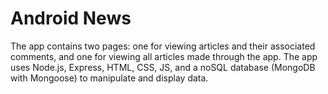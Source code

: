 # Android News
The app contains two pages: one for viewing articles and their associated comments, and one for viewing all articles made through the app. The app uses Node.js, Express, HTML, CSS, JS, and a noSQL database (MongoDB with Mongoose) to manipulate and display data.
